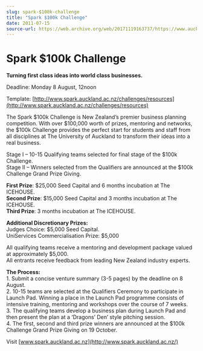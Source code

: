 ```yaml
---
slug: spark-$100k-challenge
title: "Spark $100k Challenge"
date: 2011-07-15
source-url: https://web.archive.org/web/20171119163737/https://www.auckland.ac.nz/en/about/news-events-and-notices/notices/notices-2011/2011/07/15/Spark-100k-Challenge.html
---
```

Spark $100k Challenge
=====================

**Turning first class ideas into world class businesses.**

Deadline: Monday 8 August, 12noon  
  
Template: [http://www.spark.auckland.ac.nz/challenges/resources](http://www.spark.auckland.ac.nz/challenges/resources)

The Spark $100k Challenge is New Zealand’s premier business planning competition. With over $100,000 worth of prizes, mentoring and networks, the $100k Challenge provides the perfect start for students and staff from all disciplines at The University of Auckland to transform their ideas into a real business.

Stage I – 10-15 Qualifying teams selected for final stage of the $100k Challenge.  
Stage II – Winners selected from the Qualifiers are announced at the $100k Challenge Grand Prize Giving.

**First Prize**: $25,000 Seed Capital and 6 months incubation at The ICEHOUSE.  
**Second Prize**: $15,000 Seed Capital and 3 months incubation at The ICEHOUSE.  
**Third Prize**: 3 months incubation at The ICEHOUSE.

**Additional Discretionary Prizes:**  
Judges Choice: $5,000 Seed Capital.  
UniServices Commercialisation Prize: $5,000

All qualifying teams receive a mentoring and development package valued at approximately $5,000.  
All entrants receive feedback from leading New Zealand industry experts.

**The Process:**  
1\. Submit a concise venture summary (3-5 pages) by the deadline on 8 August.  
2\. 10-15 teams are selected at the Qualifiers Ceremony to participate in Launch Pad. Winning a place in the Launch Pad programme consists of intensive training, mentoring and workshops over the course of 7 weeks.  
3\. The qualifying teams develop a business plan during Launch Pad and then present the plan at a ‘Dragons’ Den’ style pitching session.  
4\. The first, second and third prize winners are announced at the $100k Challenge Grand Prize Giving on 19 October.  
  
Visit [www.spark.auckland.ac.nz](http://www.spark.auckland.ac.nz/)